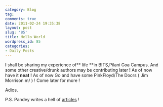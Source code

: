 ```yaml
---
category: Blog
tag: 
comments: true
date: 2011-02-24 19:35:38
layout: post
slug: '85'
title: Hello World
wordpress_id: 85
categories:
- Daily Posts
---
```


I shall be sharing my experience of** life **in BITS,Pilani Goa Campus. And some other creative/drunk authors may be contributing later ! As of now have it **neat** ! As of now Go and have some PinkFloyd/The Doors ( Jim Morrison m/ ) ! Come later for more !

Adios.

P.S. Pandey writes a hell of [articles](http://vibhorpandey.wordpress.com) !
